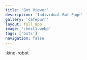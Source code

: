 ```yaml
---
title: 'Bot Viewer'
description: 'Individual Bot Page'
gallery: 'cafepurr'
layout: full_app
image: 'chest1.webp'
tags: ['bots']
navigation: false
---
```


:kind-robot
